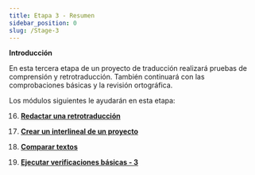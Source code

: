 ```yaml
---
title: Etapa 3 - Resumen
sidebar_position: 0
slug: /Stage-3
---
```




**Introducción**


En esta tercera etapa de un proyecto de traducción realizará pruebas de comprensión y retrotraducción. También continuará con las comprobaciones básicas y la revisión ortográfica.


Los módulos siguientes le ayudarán en esta etapa:


 16.  [**Redactar una retrotraducción**](/16.BT1)


 17.  [**Crear un interlineal de un proyecto**](/17.BT2)


 18.  [**Comparar textos**](/18.CT)


 19.  [**Ejecutar verificaciones básicas - 3**](/19.BC3)

